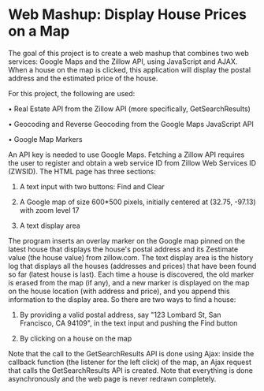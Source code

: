# Web Mashup: Display House Prices on a Map
The goal of this project is to create a web mashup that combines two web services: Google Maps and the Zillow API, using JavaScript and AJAX. When a house on the map is clicked, this application will display the postal address and the estimated price of the house.

For this project, the following are used:

•	Real Estate API from the Zillow API (more specifically, GetSearchResults)

•	Geocoding and Reverse Geocoding from the Google Maps JavaScript API

•	Google Map Markers

An API key is needed to use Google Maps. Fetching a Zillow API requires the user to register and obtain a web service ID from Zillow Web Services ID (ZWSID). The HTML page has three sections:

1. A text input with two buttons: Find and Clear

2. A Google map of size 600*500 pixels, initially centered at (32.75, -97.13) with zoom level 17

3. A text display area

The program inserts an overlay marker on the Google map pinned on the latest house that displays the house's postal address and its Zestimate value (the house value) from zillow.com. The text display area is the history log that displays all the houses (addresses and prices) that have been found so far (latest house is last). Each time a house is discovered, the old marker is erased from the map (if any), and a new marker is displayed on the map on the house location (with address and price), and you append this information to the display area. So there are two ways to find a house:

1.	By providing a valid postal address, say "123 Lombard St, San Francisco, CA 94109", in the text input and pushing the Find button

2.	By clicking on a house on the map

Note that the call to the GetSearchResults API is done using Ajax: inside the callback function (the listener for the left click) of the map, an Ajax request that calls the GetSearchResults API is created. Note that everything is done asynchronously and the web page is never redrawn completely.
